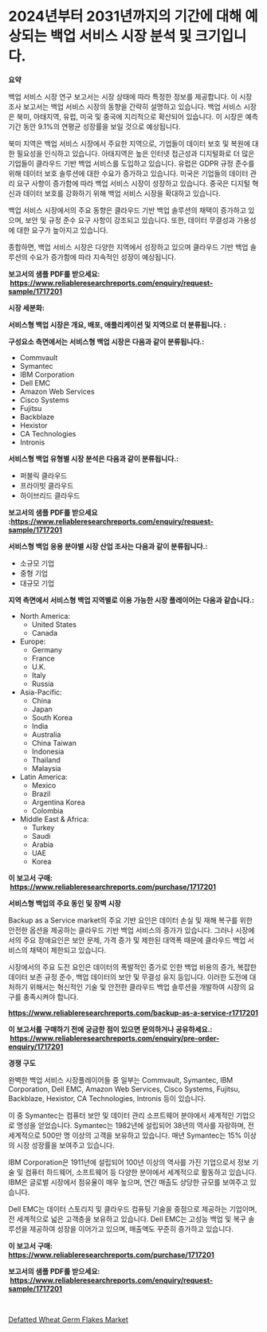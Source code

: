 <p><h1>2024년부터 2031년까지의 기간에 대해 예상되는 백업 서비스 시장 분석 및 크기입니다.</h1></p><p><strong>요약</strong></p>
<p><p>백업 서비스 시장 연구 보고서는 시장 상태에 따라 특정한 정보를 제공합니다. 이 시장 조사 보고서는 백업 서비스 시장의 동향을 간략히 설명하고 있습니다. 백업 서비스 시장은 북미, 아태지역, 유럽, 미국 및 중국에 지리적으로 확산되어 있습니다. 이 시장은 예측 기간 동안 9.1%의 연평균 성장률을 보일 것으로 예상됩니다.</p><p>북미 지역은 백업 서비스 시장에서 주요한 지역으로, 기업들이 데이터 보호 및 복원에 대한 필요성을 인식하고 있습니다. 아태지역은 높은 인터넷 접근성과 디지털화로 더 많은 기업들이 클라우드 기반 백업 서비스를 도입하고 있습니다. 유럽은 GDPR 규정 준수를 위해 데이터 보호 솔루션에 대한 수요가 증가하고 있습니다. 미국은 기업들의 데이터 관리 요구 사항이 증가함에 따라 백업 서비스 시장이 성장하고 있습니다. 중국은 디지털 혁신과 데이터 보호를 강화하기 위해 백업 서비스 시장을 확대하고 있습니다.</p><p>백업 서비스 시장에서의 주요 동향은 클라우드 기반 백업 솔루션의 채택이 증가하고 있으며, 보안 및 규정 준수 요구 사항이 강조되고 있습니다. 또한, 데이터 무결성과 가용성에 대한 요구가 높아지고 있습니다.</p><p>종합하면, 백업 서비스 시장은 다양한 지역에서 성장하고 있으며 클라우드 기반 백업 솔루션의 수요가 증가함에 따라 지속적인 성장이 예상됩니다.</p></p>
<p><strong>보고서의 샘플 PDF를 받으세요: &nbsp;<a href="https://www.reliableresearchreports.com/enquiry/request-sample/1717201">https://www.reliableresearchreports.com/enquiry/request-sample/1717201</a></strong></p>
<p><strong>시장 세분화:</strong></p>
<p><strong> 서비스형 백업 시장은 개요, 배포, 애플리케이션 및 지역으로 더 분류됩니다. :</strong></p>
<p><strong>구성요소 측면에서는 서비스형 백업 시장은 다음과 같이 분류됩니다.:</strong></p>
<p><ul><li>Commvault</li><li>Symantec</li><li>IBM Corporation</li><li>Dell EMC</li><li>Amazon Web Services</li><li>Cisco Systems</li><li>Fujitsu</li><li>Backblaze</li><li>Hexistor</li><li>CA Technologies</li><li>Intronis</li></ul></p>
<p><strong> 서비스형 백업 유형별 시장 분석은 다음과 같이 분류됩니다.:</strong></p>
<p><ul><li>퍼블릭 클라우드</li><li>프라이빗 클라우드</li><li>하이브리드 클라우드</li></ul></p>
<p><strong>보고서의 샘플 PDF를 받으세요 :<a href="https://www.reliableresearchreports.com/enquiry/request-sample/1717201">https://www.reliableresearchreports.com/enquiry/request-sample/1717201</a></strong></p>
<p><strong> 서비스형 백업 응용 분야별 시장 산업 조사는 다음과 같이 분류됩니다.:</strong></p>
<p><ul><li>소규모 기업</li><li>중형 기업</li><li>대규모 기업</li></ul></p>
<p><strong>지역 측면에서 서비스형 백업 지역별로 이용 가능한 시장 플레이어는 다음과 같습니다.:</strong></p>
<p><ul>
    <li>
        North America:
        <ul>
            <li>United States</li>
            <li>Canada</li>
        </ul>
    </li>
    <li>
        Europe:
        <ul>
            <li>Germany</li>
            <li>France</li>
            <li>U.K.</li>
            <li>Italy</li>
            <li>Russia</li>
        </ul>
    </li>
    <li>
        Asia-Pacific:
        <ul>
            <li>China</li>
            <li>Japan</li>
            <li>South Korea</li>
            <li>India</li>
            <li>Australia</li>
            <li>China Taiwan</li>
            <li>Indonesia</li>
            <li>Thailand</li>
            <li>Malaysia</li>
        </ul>
    </li>
    <li>
        Latin America:
        <ul>
            <li>Mexico</li>
            <li>Brazil</li>
            <li>Argentina Korea</li>
            <li>Colombia</li>
        </ul>
    </li>
    <li>
        Middle East & Africa:
        <ul>
            <li>Turkey</li>
            <li>Saudi</li>
            <li>Arabia</li>
            <li>UAE</li>
            <li>Korea</li>
        </ul>
    </li>
    </ul></p>
<p><strong>이 보고서 구매: &nbsp;<a href="https://www.reliableresearchreports.com/purchase/1717201">https://www.reliableresearchreports.com/purchase/1717201</a></strong></p>
<p><strong>서비스형 백업의 주요 동인 및 장벽 시장</strong></p>
<p><p>Backup as a Service market의 주요 기반 요인은 데이터 손실 및 재해 복구를 위한 안전한 옵션을 제공하는 클라우드 기반 백업 서비스의 증가가 있습니다. 그러나 시장에서의 주요 장애요인은 보안 문제, 가격 증가 및 제한된 대역폭 때문에 클라우드 백업 서비스의 채택이 제한되고 있습니다.</p><p>시장에서의 주요 도전 요인은 데이터의 폭발적인 증가로 인한 백업 비용의 증가, 복잡한 데이터 보존 규정 준수, 백업 데이터의 보안 및 무결성 유지 등입니다. 이러한 도전에 대처하기 위해서는 혁신적인 기술 및 안전한 클라우드 백업 솔루션을 개발하여 시장의 요구를 충족시켜야 합니다.</p></p>
<p><strong><a href="https://www.reliableresearchreports.com/backup-as-a-service-r1717201">https://www.reliableresearchreports.com/backup-as-a-service-r1717201</a></strong></p>
<p><strong>이 보고서를 구매하기 전에 궁금한 점이 있으면 문의하거나 공유하세요.: &nbsp;<a href="https://www.reliableresearchreports.com/enquiry/pre-order-enquiry/1717201">https://www.reliableresearchreports.com/enquiry/pre-order-enquiry/1717201</a></strong></p>
<p><strong>경쟁 구도</strong></p>
<p><p>완벽한 백업 서비스 시장플레이어들 중 일부는 Commvault, Symantec, IBM Corporation, Dell EMC, Amazon Web Services, Cisco Systems, Fujitsu, Backblaze, Hexistor, CA Technologies, Intronis 등이 있습니다.</p><p>이 중 Symantec는 컴퓨터 보안 및 데이터 관리 소프트웨어 분야에서 세계적인 기업으로 명성을 얻었습니다. Symantec는 1982년에 설립되어 38년의 역사를 자랑하며, 전 세계적으로 500만 명 이상의 고객을 보유하고 있습니다. 매년 Symantec는 15% 이상의 시장 성장률을 보여주고 있습니다.</p><p>IBM Corporation은 1911년에 설립되어 100년 이상의 역사를 가진 기업으로서 정보 기술 및 컴퓨터 하드웨어, 소프트웨어 등 다양한 분야에서 세계적으로 활동하고 있습니다. IBM은 글로벌 시장에서 점유율이 매우 높으며, 연간 매출도 상당한 규모를 보여주고 있습니다.</p><p>Dell EMC는 데이터 스토리지 및 클라우드 컴퓨팅 기술을 중점으로 제공하는 기업이며, 전 세계적으로 넓은 고객층을 보유하고 있습니다. Dell EMC는 고성능 백업 및 복구 솔루션을 제공하여 성장을 이어가고 있으며, 매출액도 꾸준히 증가하고 있습니다.</p></p>
<p><strong>이 보고서 구매: &nbsp; <a href="https://www.reliableresearchreports.com/purchase/1717201">https://www.reliableresearchreports.com/purchase/1717201</a></strong></p>
<p><strong>보고서의 샘플 PDF를 받으세요: &nbsp;<a href="https://www.reliableresearchreports.com/enquiry/request-sample/1717201">https://www.reliableresearchreports.com/enquiry/request-sample/1717201</a></strong><strong></strong></p>
<p>&nbsp;</p>
<p><p><a href="https://confirmed-shield-e13.notion.site/Decoding-Defatted-Wheat-Germ-Flakes-Market-Metrics-Market-Share-Trends-and-Growth-Patterns-d25ac38730a4483099e326457b46e486">Defatted Wheat Germ Flakes Market</a></p></p>
